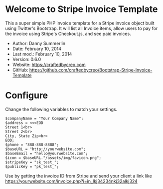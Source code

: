 Welcome to Stripe Invoice Template
==================================
This a super simple PHP invoice template for a Stripe invoice object built using Twitter's Bootstrap. It will list all Invoice items, allow users to pay for the invoice using Stripe's Checkout.js, and see paid invoices.


* Author:    Danny Summerlin
* Date:      February 10, 2014
* Last mod.: February 10, 2014
* Version:   0.6.0
* Website:   <https://craftedbycreo.com>
* GitHub:    <https://github.com/craftedbycreo/Bootstrap-Stripe-Invoice-Template>


Configure 
=========

Change the following variables to match your settings.

`$companyName = "Your Company Name";`    
`$address = <<<EOD`    
`Street 1<br>`    
`Street 2<br>`    
`City, State Zip<br>`     
`EOD;`    
`$phone = "888-888-8888";`     
`$baseURL = "http://yourwebsite.com";`    
`$baseEmail = "hello@yourwebsite.com";`     
`$icon = $baseURL."/assets/img/favicon.png";`     
`$stripeKey = "sk_test_";`     
`$publicKey = "pk_test_";`     

Use by getting the invoice ID from Stripe and send your client a link like https://yourwebsite.com/invoice.php?i=in_lkj34234nkj32alkj324